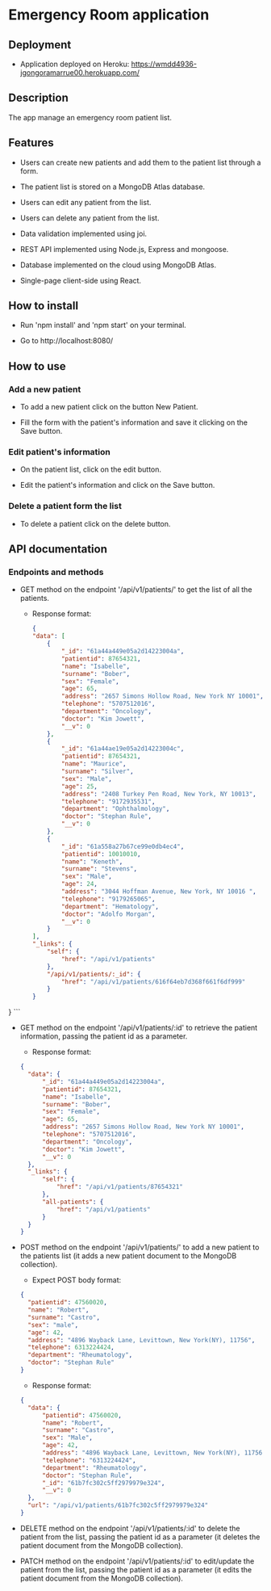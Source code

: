 # Emergency Room application

## Deployment

- Application deployed on Heroku:
https://wmdd4936-jgongoramarrue00.herokuapp.com/

## Description

The app manage an emergency room patient list.

## Features

- Users can create new patients and add them to the patient list through a form.

- The patient list is stored on a MongoDB Atlas database.

- Users can edit any patient from the list.

- Users can delete any patient from the list.

- Data validation implemented using joi.

- REST API implemented using Node.js, Express and mongoose.

- Database implemented on the cloud using MongoDB Atlas.

- Single-page client-side using React.

## How to install

- Run 'npm install' and 'npm start' on your terminal.

- Go to http://localhost:8080/

## How to use

### Add a new patient

- To add a new patient click on the button New Patient.

- Fill the form with the patient's information and save it clicking on the Save button.

### Edit patient's information

- On the patient list, click on the edit button.

- Edit the patient's information and click on the Save button.

### Delete a patient form the list

- To delete a patient click on the delete button.

## API documentation

### Endpoints and methods

- GET method on the endpoint '/api/v1/patients/' to get the list of all the patients.

  - Response format:
    ```json
    {
    "data": [
        {
            "_id": "61a44a449e05a2d14223004a",
            "patientid": 87654321,
            "name": "Isabelle",
            "surname": "Bober",
            "sex": "Female",
            "age": 65,
            "address": "2657 Simons Hollow Road, New York NY 10001",
            "telephone": "5707512016",
            "department": "Oncology",
            "doctor": "Kim Jowett",
            "__v": 0
        },
        {
            "_id": "61a44ae19e05a2d14223004c",
            "patientid": 87654321,
            "name": "Maurice",
            "surname": "Silver",
            "sex": "Male",
            "age": 25,
            "address": "2408 Turkey Pen Road, New York, NY 10013",
            "telephone": "9172935531",
            "department": "Ophthalmology",
            "doctor": "Stephan Rule",
            "__v": 0
        },
        {
            "_id": "61a558a27b67ce99e0db4ec4",
            "patientid": 10010010,
            "name": "Keneth",
            "surname": "Stevens",
            "sex": "Male",
            "age": 24,
            "address": "3044 Hoffman Avenue, New York, NY 10016 ",
            "telephone": "9179265065",
            "department": "Hematology",
            "doctor": "Adolfo Morgan",
            "__v": 0
        }
    ],
    "_links": {
        "self": {
            "href": "/api/v1/patients"
        },
        "/api/v1/patients/:_id": {
            "href": "/api/v1/patients/616f64eb7d368f661f6df999"
        }
    }
}
    ```

- GET method on the endpoint '/api/v1/patients/:id' to retrieve the patient information, passing the patient id as a parameter.

  - Response format:
  ```json
  {
    "data": {
        "_id": "61a44a449e05a2d14223004a",
        "patientid": 87654321,
        "name": "Isabelle",
        "surname": "Bober",
        "sex": "Female",
        "age": 65,
        "address": "2657 Simons Hollow Road, New York NY 10001",
        "telephone": "5707512016",
        "department": "Oncology",
        "doctor": "Kim Jowett",
        "__v": 0
    },
    "_links": {
        "self": {
            "href": "/api/v1/patients/87654321"
        },
        "all-patients": {
            "href": "/api/v1/patients"
        }
    }
  }
  ```

- POST method on the endpoint '/api/v1/patients/' to add a new patient to the patients list (it adds a new patient document to the MongoDB collection).

  - Expect POST body format:
  ```json
  {
    "patientid": 47560020,
    "name": "Robert",
    "surname": "Castro",
    "sex": "male",
    "age": 42,
    "address": "4896 Wayback Lane, Levittown, New York(NY), 11756",
    "telephone": 6313224424,
    "department": "Rheumatology",
    "doctor": "Stephan Rule"
  }
  ```

  - Response format:
  ```json
  {
    "data": {
        "patientid": 47560020,
        "name": "Robert",
        "surname": "Castro",
        "sex": "Male",
        "age": 42,
        "address": "4896 Wayback Lane, Levittown, New York(NY), 11756",
        "telephone": "6313224424",
        "department": "Rheumatology",
        "doctor": "Stephan Rule",
        "_id": "61b7fc302c5ff2979979e324",
        "__v": 0
    },
    "url": "/api/v1/patients/61b7fc302c5ff2979979e324"
  }
  ```

- DELETE method on the endpoint '/api/v1/patients/:id' to delete the patient from the list, passing the patient id as a parameter (it deletes the patient document from the MongoDB collection).

- PATCH method on the endpoint '/api/v1/patients/:id' to edit/update the patient from the list, passing the patient id as a parameter (it edits the patient document from the MongoDB collection).